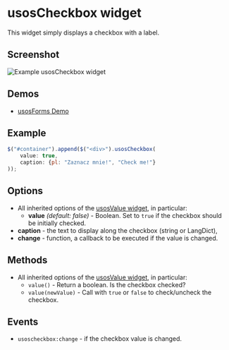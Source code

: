usosCheckbox widget
===================

This widget simply displays a checkbox with a label.

Screenshot
----------

![Example usosCheckbox widget](http://i.imgur.com/BRETgVT.png)


Demos
-----

  * [usosForms Demo](http://jsfiddle.net/gh/get/jquery/1.9.1/dependencies/migrate,ui/MUCI/jquery-usos/tree/master/jsfiddle-demos/forms)


Example
-------

```javascript
$("#container").append($("<div>").usosCheckbox(
    value: true,
    caption: {pl: "Zaznacz mnie!", "Check me!"}
));
```

Options
-------

  * All inherited options of the [usosValue widget](widget.value.md), in particular:
    * **value** *(default: false)* - Boolean. Set to `true` if the checkbox
      should be initially checked.
  * **caption** - the text to display along the checkbox (string or LangDict),
  * **change** - function, a callback to be executed if the value is changed.

Methods
-------

  * All inherited options of the [usosValue widget](widget.value.md), in particular:
    * `value()` - Return a boolean. Is the checkbox checked?
    * `value(newValue)` - Call with `true` or `false` to check/uncheck the
      checkbox.

Events
------

  * `usoscheckbox:change` - if the checkbox value is changed.
